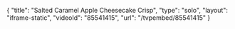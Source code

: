 {
    "title": "Salted Caramel Apple Cheesecake Crisp",
    "type": "solo",
    "layout": "iframe-static",
    "videoId": "85541415",
    "url": "\/tvpembed\/85541415"
}